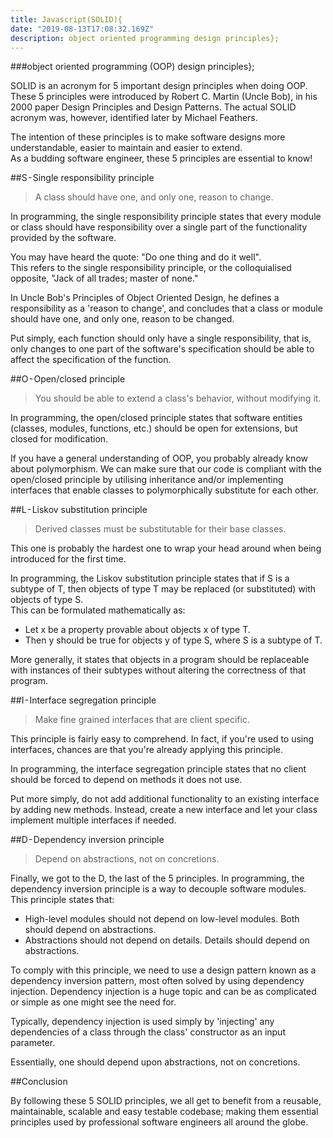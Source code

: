 ```yaml
---
title: Javascript(SOLID){
date: "2019-08-13T17:08:32.169Z"
description: object oriented programming design principles};
---
```

###object oriented programming (OOP) design principles};

SOLID is an acronym for 5 important design principles when doing OOP. These 5 principles were introduced by Robert C. Martin (Uncle Bob), in his 2000 paper Design Principles and Design Patterns. The actual SOLID acronym was, however, identified later by Michael Feathers.

The intention of these principles is to make software designs more understandable, easier to maintain and easier to extend.   
As a budding software engineer, these 5 principles are essential to know!

##S - Single responsibility principle

>A class should have one, and only one, reason to change.

In programming, the single responsibility principle states that every module or class should have responsibility over a single part of the functionality provided by the software.

You may have heard the quote: "Do one thing and do it well".  
This refers to the single responsibility principle, or the colloquialised opposite, "Jack of all trades; master of none."

In Uncle Bob's Principles of Object Oriented Design, he defines a responsibility as a 'reason to change', and concludes that a class or module should have one, and only one, reason to be changed.

Put simply, each function should only have a single responsibility, that is, only changes to one part of the software's specification should be able to affect the specification of the function.

##O - Open/closed principle

>You should be able to extend a class's behavior, without modifying it.

In programming, the open/closed principle states that software entities (classes, modules, functions, etc.) should be open for extensions, but closed for modification.

If you have a general understanding of OOP, you probably already know about polymorphism. We can make sure that our code is compliant with the open/closed principle by utilising inheritance and/or implementing interfaces that enable classes to polymorphically substitute for each other.

##L - Liskov substitution principle

>Derived classes must be substitutable for their base classes.

This one is probably the hardest one to wrap your head around when being introduced for the first time.

In programming, the Liskov substitution principle states that if S is a subtype of T, then objects of type T may be replaced (or substituted) with objects of type S.  
This can be formulated mathematically as:

- Let x be a property provable about objects x of type T.  
- Then y should be true for objects y of type S, where S is a subtype of T.

More generally, it states that objects in a program should be replaceable with instances of their subtypes without altering the correctness of that program.

##I - Interface segregation principle

>Make fine grained interfaces that are client specific.

This principle is fairly easy to comprehend. In fact, if you're used to using interfaces, chances are that you're already applying this principle.

In programming, the interface segregation principle states that no client should be forced to depend on methods it does not use.

Put more simply, do not add additional functionality to an existing interface by adding new methods. Instead, create a new interface and let your class implement multiple interfaces if needed.

##D - Dependency inversion principle

>Depend on abstractions, not on concretions.

Finally, we got to the D, the last of the 5 principles. In programming, the dependency inversion principle is a way to decouple software modules. This principle states that:

- High-level modules should not depend on low-level modules. Both should depend on abstractions.
- Abstractions should not depend on details. Details should depend on abstractions.

To comply with this principle, we need to use a design pattern known as a dependency inversion pattern, most often solved by using dependency injection. Dependency injection is a huge topic and can be as complicated or simple as one might see the need for.

Typically, dependency injection is used simply by 'injecting' any dependencies of a class through the class' constructor as an input parameter.

Essentially, one should depend upon abstractions, not on concretions.

##Conclusion

By following these 5 SOLID principles, we all get to benefit from a reusable, maintainable, scalable and easy testable codebase; making them essential principles used by professional software engineers all around the globe.